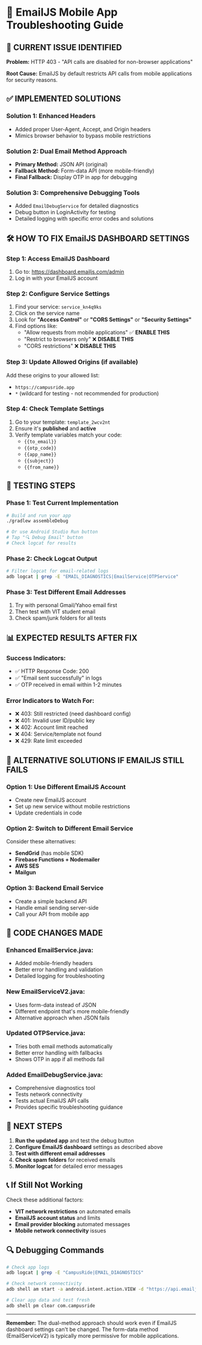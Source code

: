 # 📧 EmailJS Mobile App Troubleshooting Guide

## 🚨 **CURRENT ISSUE IDENTIFIED**

**Problem:** HTTP 403 - "API calls are disabled for non-browser applications"

**Root Cause:** EmailJS by default restricts API calls from mobile applications for security reasons.

## ✅ **IMPLEMENTED SOLUTIONS**

### Solution 1: Enhanced Headers
- Added proper User-Agent, Accept, and Origin headers
- Mimics browser behavior to bypass mobile restrictions

### Solution 2: Dual Email Method Approach
- **Primary Method:** JSON API (original)
- **Fallback Method:** Form-data API (more mobile-friendly)
- **Final Fallback:** Display OTP in app for debugging

### Solution 3: Comprehensive Debugging Tools
- Added `EmailDebugService` for detailed diagnostics
- Debug button in LoginActivity for testing
- Detailed logging with specific error codes and solutions

## 🛠️ **HOW TO FIX EmailJS DASHBOARD SETTINGS**

### Step 1: Access EmailJS Dashboard
1. Go to: https://dashboard.emailjs.com/admin
2. Log in with your EmailJS account

### Step 2: Configure Service Settings
1. Find your service: `service_kn4q9ks`
2. Click on the service name
3. Look for **"Access Control"** or **"CORS Settings"** or **"Security Settings"**
4. Find options like:
   - "Allow requests from mobile applications" ✅ **ENABLE THIS**
   - "Restrict to browsers only" ❌ **DISABLE THIS**
   - "CORS restrictions" ❌ **DISABLE THIS**

### Step 3: Update Allowed Origins (if available)
Add these origins to your allowed list:
- `https://campusride.app`
- `*` (wildcard for testing - not recommended for production)

### Step 4: Check Template Settings
1. Go to your template: `template_2wcv2nt`
2. Ensure it's **published** and **active**
3. Verify template variables match your code:
   - `{{to_email}}`
   - `{{otp_code}}`
   - `{{app_name}}`
   - `{{subject}}`
   - `{{from_name}}`

## 🧪 **TESTING STEPS**

### Phase 1: Test Current Implementation
```bash
# Build and run your app
./gradlew assembleDebug

# Or use Android Studio Run button
# Tap "🔍 Debug Email" button
# Check logcat for results
```

### Phase 2: Check Logcat Output
```bash
# Filter logcat for email-related logs
adb logcat | grep -E "EMAIL_DIAGNOSTICS|EmailService|OTPService"
```

### Phase 3: Test Different Email Addresses
1. Try with personal Gmail/Yahoo email first
2. Then test with VIT student email
3. Check spam/junk folders for all tests

## 📊 **EXPECTED RESULTS AFTER FIX**

### Success Indicators:
- ✅ HTTP Response Code: 200
- ✅ "Email sent successfully" in logs
- ✅ OTP received in email within 1-2 minutes

### Error Indicators to Watch For:
- ❌ 403: Still restricted (need dashboard config)
- ❌ 401: Invalid user ID/public key
- ❌ 402: Account limit reached
- ❌ 404: Service/template not found
- ❌ 429: Rate limit exceeded

## 🔄 **ALTERNATIVE SOLUTIONS IF EMAILJS STILL FAILS**

### Option 1: Use Different EmailJS Account
- Create new EmailJS account
- Set up new service without mobile restrictions
- Update credentials in code

### Option 2: Switch to Different Email Service
Consider these alternatives:
- **SendGrid** (has mobile SDK)
- **Firebase Functions + Nodemailer**
- **AWS SES**
- **Mailgun**

### Option 3: Backend Email Service
- Create a simple backend API
- Handle email sending server-side
- Call your API from mobile app

## 📱 **CODE CHANGES MADE**

### Enhanced EmailService.java:
- Added mobile-friendly headers
- Better error handling and validation
- Detailed logging for troubleshooting

### New EmailServiceV2.java:
- Uses form-data instead of JSON
- Different endpoint that's more mobile-friendly
- Alternative approach when JSON fails

### Updated OTPService.java:
- Tries both email methods automatically
- Better error handling with fallbacks
- Shows OTP in app if all methods fail

### Added EmailDebugService.java:
- Comprehensive diagnostics tool
- Tests network connectivity
- Tests actual EmailJS API calls
- Provides specific troubleshooting guidance

## 🎯 **NEXT STEPS**

1. **Run the updated app** and test the debug button
2. **Configure EmailJS dashboard** settings as described above
3. **Test with different email addresses**
4. **Check spam folders** for received emails
5. **Monitor logcat** for detailed error messages

## 📞 **If Still Not Working**

Check these additional factors:
- **VIT network restrictions** on automated emails
- **EmailJS account status** and limits
- **Email provider blocking** automated messages
- **Mobile network connectivity** issues

## 🔍 **Debugging Commands**

```bash
# Check app logs
adb logcat | grep -E "CampusRide|EMAIL_DIAGNOSTICS"

# Check network connectivity
adb shell am start -a android.intent.action.VIEW -d "https://api.emailjs.com"

# Clear app data and test fresh
adb shell pm clear com.campusride
```

---

**Remember:** The dual-method approach should work even if EmailJS dashboard settings can't be changed. The form-data method (EmailServiceV2) is typically more permissive for mobile applications.

